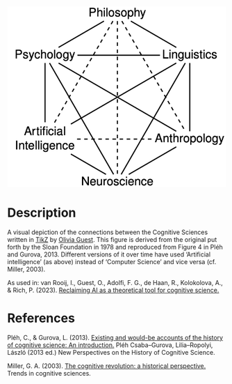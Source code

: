 ![The cognitive science hexagon](/hexagon.png)

# Description
A visual depiction of the connections between the Cognitive Sciences written in [TikZ](https://en.wikibooks.org/wiki/LaTeX/PGF/TikZ) by [Olivia Guest](https://oliviaguest.com). This figure is derived from the original put forth by the Sloan Foundation in 1978 and reproduced from Figure 4 in Pléh and Gurova, 2013. Different versions of it over time have used ‘Artificial intelligence’ (as above) instead of ‘Computer Science’ and vice versa (cf. Miller, 2003).

As used in: van Rooij, I., Guest, O., Adolfi, F. G., de Haan, R., Kolokolova, A., & Rich, P. (2023). [Reclaiming AI as a theoretical tool for cognitive science.](https://doi.org/10.31234/osf.io/4cbuv)


# References
Pléh, C., & Gurova, L. (2013). [Existing and would-be accounts of the history of cognitive science: An introduction.](http://plehcsaba.eu/attachments/article/366/Pleh_New_Perspectives_08.compressed.pdf#page=11) Pléh Csaba–Gurova, Lilia–Ropolyi, László (2013 ed.) New Perspectives on the History of Cognitive Science.

Miller, G. A. (2003). [The cognitive revolution: a historical perspective.](https://doi.org/10.1016/S1364-6613(03)00029-9) Trends in cognitive sciences.
